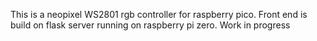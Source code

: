 This is a neopixel WS2801 rgb controller for raspberry pico. Front end is build on flask server running on raspberry pi zero. Work in progress
